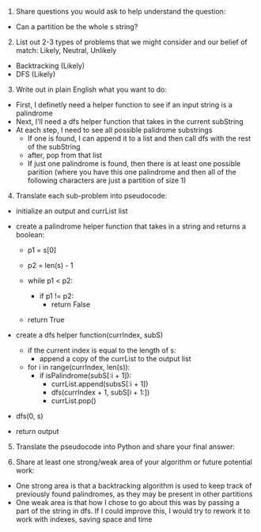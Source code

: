 1. Share questions you would ask to help understand the question:
- Can a partition be the whole s string?

2. List out 2-3 types of problems that we might consider and our belief of match: Likely, Neutral, Unlikely
- Backtracking (Likely)
- DFS (Likely)

3. Write out in plain English what you want to do: 
- First, I definetly need a helper function to see if an input string is a palindrome 
- Next, I'll need a dfs helper function that takes in the current subString
- At each step, I need to see all possible palidrome substrings
    - If one is found, I can append it to a list and then call dfs with the rest of the subString
    - after, pop from that list 
    - If just one palindrome is found, then there is at least one possible parition (where you have this one palindrome and then all of the following characters are just a partition of size 1)

4. Translate each sub-problem into pseudocode:
- initialize an output and currList list

- create a palindrome helper function that takes in a string and returns a boolean:
    - p1 = s[0]
    - p2 = len(s) - 1

    - while p1 < p2:
        - if p1 != p2:
            - return False
    - return True

- create a dfs helper function(currIndex, subS)
    - if the current index is equal to the length of s:
        - append a copy of the currList to the output list
    - for i in range(currIndex, len(s)):
        - if isPalindrome(subS[:i + 1]):
            - currList.append(subsS[:i + 1])
            - dfs(currIndex + 1, subS[i + 1:])
            - currList.pop()

- dfs(0, s)
- return output

5. Translate the pseudocode into Python and share your final answer:
  <!-- class Solution:
    def partition(self, s: str) -> List[List[str]]:
        output, currList = [], []
        sLen = len(s)

        def isPalindrome(subString):
            p1, p2 = 0, len(subString) - 1

            while p1 < p2:
                if subString[p1] != subString[p2]:
                    return False
                p1 += 1
                p2 -= 1
            return True

        def dfs(subString):
            if len(subString) == 0: 
                output.append(currList.copy())
                return
            for i in range(len(subString)):
                if isPalindrome(subString[:i + 1]):
                    currList.append(subString[:i + 1])
                    dfs(subString[i + 1:])
                    currList.pop()
        dfs(s)
        return output -->

6. Share at least one strong/weak area of your algorithm or future potential work:
- One strong area is that a backtracking algorithm is used to keep track of previously found palindromes, as they may be present in other partitions
- One weak area is that how I chose to go about this was by passing a part of the string in dfs. If I could improve this, I would try to rework it to work with indexes, saving space and time